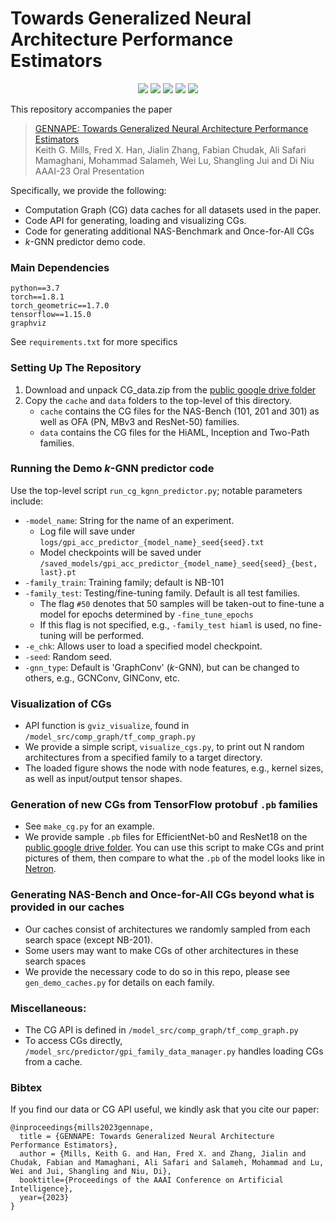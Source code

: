 # Towards Generalized Neural Architecture Performance Estimators

<p align="center">
    <a href="https://aaai.org/Conferences/AAAI-23/" alt="Conference">
        <img src="https://img.shields.io/badge/AAAI'23-blue" /></a>
    <a href="https://github.com/Ascend-Research/GENNAPE/blob/master/LICENSE" alt="License">
        <img src="https://img.shields.io/badge/License-MIT-purple" /></a>
    <a href="https://www.python.org/" alt="Python">
        <img src="https://img.shields.io/badge/Python-3.7-yellow" /></a>
    <a href="https://pytorch.org/" alt="PyTorch">
        <img src="https://img.shields.io/badge/PyTorch-1.8-orange" /></a>
    <a href="https://www.tensorflow.org/" alt="TensorFlow">
        <img src="https://img.shields.io/badge/TensorFlow-1.15-darkred" /></a>
<p/>

This repository accompanies the paper

> [GENNAPE: Towards Generalized Neural Architecture Performance Estimators](https://arxiv.org/abs/2211.17226)\
> Keith G. Mills, Fred X. Han, Jialin Zhang, Fabian Chudak, Ali Safari Mamaghani, Mohammad Salameh, Wei Lu, 
> Shangling Jui and Di Niu\
> AAAI-23 Oral Presentation

Specifically, we provide the following:
- Computation Graph (CG) data caches for all datasets used in the paper.
- Code API for generating, loading and visualizing CGs.
- Code for generating additional NAS-Benchmark and Once-for-All CGs
- *k*-GNN predictor demo code.

### Main Dependencies
```
python==3.7
torch==1.8.1
torch_geometric==1.7.0
tensorflow==1.15.0
graphviz
```
See `requirements.txt` for more specifics

### Setting Up The Repository
1. Download and unpack CG_data.zip from the [public google drive folder](https://drive.google.com/drive/folders/1nTj8g6XbIU_PYvOBaXjylBHmgo-3okra)
2. Copy the `cache` and `data` folders to the top-level of this directory.
    * `cache` contains the CG files for the NAS-Bench (101, 201 and 301) as well as OFA (PN, MBv3 and ResNet-50) families.
    * `data` contains the CG files for the HiAML, Inception and Two-Path families.

### Running the Demo *k*-GNN predictor code
Use the top-level script `run_cg_kgnn_predictor.py`; notable parameters include:
* `-model_name`: String for the name of an experiment.
  * Log file will save under `logs/gpi_acc_predictor_{model_name}_seed{seed}.txt`
  * Model checkpoints will be saved under `/saved_models/gpi_acc_predictor_{model_name}_seed{seed}_{best, last}.pt`
* `-family_train`: Training family; default is NB-101
* `-family_test`: Testing/fine-tuning family. Default is all test families.
  * The flag `#50` denotes that 50 samples will be taken-out to fine-tune a model for epochs determined by `-fine_tune_epochs`
  * If this flag is not specified, e.g., `-family_test hiaml` is used, no fine-tuning will be performed.
* `-e_chk`: Allows user to load a specified model checkpoint.
* `-seed`: Random seed.
* `-gnn_type`: Default is 'GraphConv' (*k*-GNN), but can be changed to others, e.g., GCNConv, GINConv, etc.

### Visualization of CGs
* API function is `gviz_visualize`, found in `/model_src/comp_graph/tf_comp_graph.py`
* We provide a simple script, `visualize_cgs.py`, to print out N random architectures from a specified family to a target directory.
* The loaded figure shows the node with node features, e.g., kernel sizes, as well as input/output tensor shapes.

### Generation of new CGs from TensorFlow protobuf `.pb` families
* See `make_cg.py` for an example.
* We provide sample `.pb` files for EfficientNet-b0 and ResNet18 on the [public google drive folder](https://drive.google.com/drive/folders/1nTj8g6XbIU_PYvOBaXjylBHmgo-3okra). You can use this script to make CGs and print pictures of them, then compare to what the `.pb` of the model looks like in [Netron](https://netron.app/).

### Generating NAS-Bench and Once-for-All CGs beyond what is provided in our caches
* Our caches consist of architectures we randomly sampled from each search space (except NB-201).
* Some users may want to make CGs of other architectures in these search spaces
* We provide the necessary code to do so in this repo, please see `gen_demo_caches.py` for details on each family.

### Miscellaneous:
* The CG API is defined in `/model_src/comp_graph/tf_comp_graph.py`
* To access CGs directly, `/model_src/predictor/gpi_family_data_manager.py` handles loading CGs from a cache.

### Bibtex 
If you find our data or CG API useful, we kindly ask that you cite our paper:
```
@inproceedings{mills2023gennape,
  title = {GENNAPE: Towards Generalized Neural Architecture Performance Estimators},
  author = {Mills, Keith G. and Han, Fred X. and Zhang, Jialin and Chudak, Fabian and Mamaghani, Ali Safari and Salameh, Mohammad and Lu, Wei and Jui, Shangling and Niu, Di},
  booktitle={Proceedings of the AAAI Conference on Artificial Intelligence},
  year={2023}
}
```